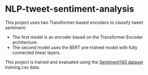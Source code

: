 # NLP-tweet-sentiment-analysis
This project uses two Transformer-based encoders to classify tweet sentiment:
- The first model is an encoder based on the Transformer Encoder architecture.
- The second model uses the BERT pre-trained model with fully connected linear layers.

This project is trained and evaluated using the [Sentiment140 dataset](http://help.sentiment140.com/for-students) training.csv data.

